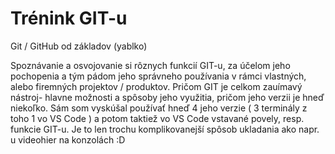 # Trénink GIT-u

Git / GitHub od základov (yablko)

Spoznávanie a osvojovanie si rôznych funkcií GIT-u, za účelom jeho pochopenia 
a tým pádom jeho správneho používania v rámci vlastných, alebo firemných projektov / produktov.
Pričom GIT je celkom zauímavý nástroj- hlavne možnosti a spôsoby jeho využitia, pričom jeho verzii je hneď niekoľko.
Sám som vyskúšal používať  hneď  4  jeho verzie ( 3 terminály z toho 1 vo VS Code )
a potom taktiež vo VS Code vstavané povely, resp. funkcie GIT-u.
Je to len trochu komplikovanejší spôsob ukladania ako  napr. u videohier na konzolách :D
